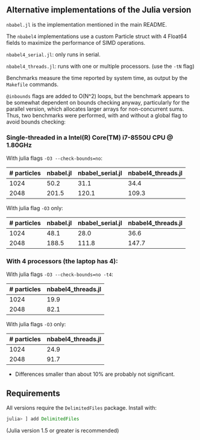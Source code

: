 ## Alternative implementations of the Julia version

`nbabel.jl` is the implementation mentioned in the main README.

The `nbabel4` implementations use a custom Particle struct with 4
Float64 fields to maximize the performance of SIMD operations.

`nbabel4_serial.jl`:  only runs in serial.

`nbabel4_threads.jl`: runs with one or multiple processors. (use the `-tN` flag)

Benchmarks measure the time reported by system time, as output by the `Makefile` commands.

`@inbounds` flags are added to O(N^2) loops, but the benchmark appears to be somewhat
dependent on bounds checking anyway, particularly for the parallel version, which
allocates larger arrays for non-concurrent sums. Thus, two benchmarks were performed, with and
without a global flag to avoid bounds checking:

### Single-threaded in a Intel(R) Core(TM) i7-8550U CPU @ 1.80GHz

With julia flags `-O3 --check-bounds=no`:

| # particles |  nbabel.jl | nbabel_serial.jl | nbabel4_threads.jl |
|-------------|------------|------------------|--------------------|
|     1024    |    50.2    |    31.1          |      34.4          |
|     2048    |   201.5    |   120.1          |     109.3          |

With julia flag `-O3` only:

| # particles |  nbabel.jl | nbabel_serial.jl | nbabel4_threads.jl |
|-------------|------------|------------------|--------------------|
|     1024    |    48.1    |    28.0          |    36.6            |
|     2048    |   188.5    |   111.8          |   147.7            |


### With 4 processors (the laptop has 4):

With julia flags `-O3 --check-bounds=no -t4`:

| # particles | nbabel4_threads.jl |
|-------------|--------------------|
|     1024    |   19.9             |
|     2048    |   82.1             |

With julia flags `-O3` only:

| # particles | nbabel4_threads.jl |
|-------------|--------------------|
|     1024    |   24.9             |
|     2048    |   91.7             |

- Differences smaller than about 10% are probably not significant.

## Requirements

All versions require the `DelimitedFiles` package. Install with:

```julia
julia> ] add DelimitedFiles

```

(Julia version 1.5 or greater is recommended)
